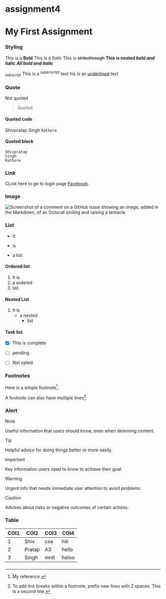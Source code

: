 # assignment4
# My First Assignment
### Styling

This is a **Bold**
This is a _Italic_
This is ~~strikethrough~~
**This is nested _bold and_ italic**
***All bold and italic***


<sub>subscript</sub>
This is a <sup>superscript</sup> text
his is an <ins>underlined</ins> text

### Quote
Not quoted

> Quoted

#### Quoted code
Shivpratap Singh `Rathore`

#### Quoted block
```
Shivpratap
Singh 
Rathore
```

### Link
CLick here to go to login page  [Facebook](https://pages.facebook.com/).

### Image
![Screenshot of a comment on a GitHub issue showing an image, added in the Markdown, of an Octocat smiling and raising a tentacle.](https://myoctocat.com/assets/images/base-octocat.svg)

### List
- It
* is
+ a list.

#### Ordered list
1. It is 
2. a ordered
3. list.

#### Nested List
1. It is 
   + a nested
     - list

#### Task list
- [x] This is complete
- [ ] pending
- [ ] Not opted


### Footnotes

Here is a simple footnote[^1].

A footnote can also have multiple lines[^2].

[^1]: My reference.
[^2]: To add line breaks within a footnote, prefix new lines with 2 spaces.
  This is a second line.
  
### Alert
> [!NOTE]
> Useful information that users should know, even when skimming content.

> [!TIP]
> Helpful advice for doing things better or more easily.

> [!IMPORTANT]
> Key information users need to know to achieve their goal.

> [!WARNING]
> Urgent info that needs immediate user attention to avoid problems.

> [!CAUTION]
> Advises about risks or negative outcomes of certain actions.


### Table

|COl1 |COl2  |COl3  | COl4                          |
|-------------------|-----------------|------------------|--------------------------------|
| 1     | Shiv            |cse            | hiii |
| 2| Pratap        |A3            | hello|
| 3  | Singh          | mnit            | heloo|


###
















